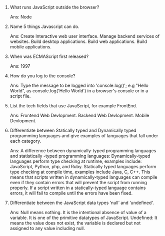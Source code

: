 1. What runs JavaScript outside the browser? 

    Ans: Node

2. Name 5 things Javascript can do.

    Ans: Create Interactive web user interface.
       Manage backend services of websites.
       Build desktop applications.
       Build web applications.
       Build mobile applications.

3. When was ECMAScript first released?

    Ans: 1997

4. How do you log to the console?

   Ans: Type the message to be logged into 'console.log()'; e.g "Hello World", as console.log('Hello World') in a browser's console or in a script file.

5. List the tech fields that use JavaScript, for example FrontEnd.

   Ans: Frontend Web Devlopment.
        Backend Web Devlopment.
        Mobile Devlopment.

6. Differentiate between Statically typed and Dynamically typed programming languages and give examples of languages that fall under each category.

    Ans: A difference between dynamically-typed programming languages and statistically -typed programming languages: Dynamically-typed languages perform type checking at runtime, examples include: JavaScript, Python, php, and Ruby. 
    Statically typed languages perform type checking at compile time, examples include Java, C, C++. This means that scripts written in dynamically-typed languages can compile even if they contain errors that will prevent the script from running properly. If a script written in a statically-typed language contains errors, it will fail to compile until the errors have been fixed.

7. Differentiate between the JavaScript data types ‘null’ and ‘undefined'.

   Ans: Null means nothing. It is the intentional absence of value of a variable. It is one of the primitive datatypes of JavaScript. Undefined: It means the value does not exist, the variable is declared but not assigned to any value including null.
   